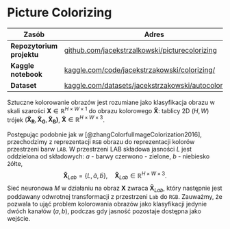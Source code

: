 # Picture Colorizing


| **Zasób**                 | **Adres**                                                                                                                  |
| ------------------------- | -------------------------------------------------------------------------------------------------------------------------- |
| **Repozytorium projektu** | [github.com/jacekstrzalkowski/picturecolorizing](https://github.com/jacekstrzalkowski/picturecolorizing)                   |
| **Kaggle notebook**       | [kaggle.com/code/jacekstrzakowski/colorizing/](https://www.kaggle.com/code/jacekstrzakowski/colorizing/)                   |
| **Dataset**               | [kaggle.com/datasets/jacekstrzakowski/autocolorization](https://www.kaggle.com/datasets/jacekstrzakowski/autocolorization) |

Sztuczne kolorowanie obrazów jest rozumiane jako klasyfikacja obrazu w skali szarości $\mathbf{X} \in \mathbb{R}^{H\times W\times 1}$ do obrazu kolorowego $\mathbf{\tilde{X}}$: tablicy 2D $(H,W)$ trójek $(\mathbf{\tilde{X}_{R}}, \mathbf{\tilde{X}_{G}}, \mathbf{\tilde{X}_{B})}$, $\mathbf{\tilde{X}} \in \mathbb{R}^{H\times W\times 3}$.

Postępując podobnie jak w [@zhangColorfulImageColorization2016], przechodzimy z reprezentacji `RGB` obrazu do reprezentacji kolorów przestrzeni barw `LAB`. W przestrzeni LAB składowa jasności $L$ jest oddzielona od składowych: $a$ - barwy czerwono - zielone, $b$ - niebiesko żółte,
$$\mathbf{\tilde{X}}_{Lab} = \{L, \tilde{a}, \tilde{b}\}, \quad \mathbf{\tilde{X}}_{Lab} \in \mathbb{R}^{H \times W \times 3}.$$
Sieć neuronowa $M$ w działaniu na obraz $\mathbf{X}$ zwraca $\mathbf{\tilde{X}}_{Lab}$, który następnie jest poddawany odwrotnej transformacji z przestrzeni `Lab` do `RGB`. Zauważmy, że pozwala to ująć problem kolorowania obrazów jako klasyfikacji jedynie dwóch kanałów $(a,b)$, podczas gdy jasność pozostaje dostępna jako wejście.